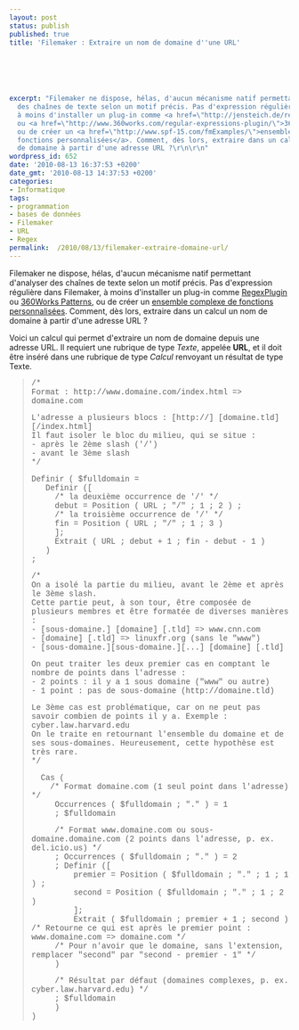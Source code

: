 ```yaml
---
layout: post
status: publish
published: true
title: 'Filemaker : Extraire un nom de domaine d''une URL'

  
  



excerpt: "Filemaker ne dispose, hélas, d'aucun mécanisme natif permettant d'analyser
  des chaînes de texte selon un motif précis. Pas d'expression régulière dans Filemaker,
  à moins d'installer un plug-in comme <a href=\"http://jensteich.de/regex-plugin/\">RegexPlugin</a>
  ou <a href=\"http://www.360works.com/regular-expressions-plugin/\">360Works Patterns</a>,
  ou de créer un <a href=\"http://www.spf-15.com/fmExamples/\">ensemble complexe de
  fonctions personnalisées</a>. Comment, dès lors, extraire dans un calcul un nom
  de domaine à partir d'une adresse URL ?\r\n\r\n"
wordpress_id: 652
date: '2010-08-13 16:37:53 +0200'
date_gmt: '2010-08-13 14:37:53 +0200'
categories:
- Informatique
tags:
- programmation
- bases de données
- Filemaker
- URL
- Regex
permalink:  /2010/08/13/filemaker-extraire-domaine-url/
---
```

<p>Filemaker ne dispose, hélas, d'aucun mécanisme natif permettant d'analyser des chaînes de texte selon un motif précis. Pas d'expression régulière dans Filemaker, à moins d'installer un plug-in comme <a href="http://jensteich.de/regex-plugin/">RegexPlugin</a> ou <a href="http://www.360works.com/regular-expressions-plugin/">360Works Patterns</a>, ou de créer un <a href="http://www.spf-15.com/fmExamples/">ensemble complexe de fonctions personnalisées</a>. Comment, dès lors, extraire dans un calcul un nom de domaine à partir d'une adresse URL ?</p>
<p><a id="more"></a><a id="more-652"></a></p>
<p>Voici un calcul qui permet d'extraire un nom de domaine depuis une adresse URL. Il requiert une rubrique de type <i>Texte</i>, appelée <b>URL</b>, et il doit être inséré dans une rubrique de type <i>Calcul</i> renvoyant un résultat de type Texte.</p>
<blockquote style="font-family: 'Courier New', Courier, monospace;"><p>
/*<br />
Format : http://www.domaine.com/index.html => domaine.com</p>
<p>L'adresse a plusieurs blocs : [http://] [domaine.tld] [/index.html]<br />
Il faut isoler le bloc du milieu, qui se situe :<br />
- après le 2ème slash ('/')<br />
- avant le 3ème slash<br />
*/</p>
<p>Definir ( $fulldomain =<br />
&nbsp;&nbsp;  Definir ([<br />
&nbsp;&nbsp;&nbsp;&nbsp;    /* la deuxième occurrence de '/' */<br />
&nbsp;&nbsp;&nbsp;&nbsp;     debut = Position ( URL ; "/" ; 1 ; 2 ) ;<br />
&nbsp;&nbsp;&nbsp;&nbsp;    /* la troisième occurrence de '/' */<br />
&nbsp;&nbsp;&nbsp;&nbsp;     fin = Position ( URL ; "/" ; 1 ; 3 )<br />
&nbsp;&nbsp;&nbsp;&nbsp;  ];<br />
&nbsp;&nbsp;&nbsp;&nbsp;     Extrait ( URL ; debut + 1 ; fin - debut - 1 )<br />
&nbsp;&nbsp; )<br />
;</p>
<p>/*<br />
On a isolé la partie du milieu, avant le 2ème et après le 3ème slash.<br />
Cette partie peut, à son tour, être composée de plusieurs membres et être formatée de diverses manières :<br />
- [sous-domaine.] [domaine] [.tld] => www.cnn.com<br />
- [domaine] [.tld] => linuxfr.org (sans le "www")<br />
- [sous-domaine.][sous-domaine.][...] [domaine] [.tld]</p>
<p>On peut traiter les deux premier cas en comptant le nombre de points dans l'adresse :<br />
- 2 points : il y a 1 sous domaine ("www" ou autre)<br />
- 1 point : pas de sous-domaine (http://domaine.tld)</p>
<p>Le 3ème cas est problématique, car on ne peut pas savoir combien de points il y a. Exemple : cyber.law.harvard.edu<br />
On le traite en retournant l'ensemble du domaine et de ses sous-domaines. Heureusement, cette hypothèse est très rare.<br />
*/</p>
<p>&nbsp;&nbsp;Cas (<br />
&nbsp;&nbsp;&nbsp;&nbsp;/* Format domaine.com (1 seul point dans l'adresse) */<br />
&nbsp;&nbsp;&nbsp;&nbsp;      Occurrences ( $fulldomain ; "." ) = 1<br />
&nbsp;&nbsp;&nbsp;&nbsp;    ; $fulldomain</p>
<p>&nbsp;&nbsp;&nbsp;&nbsp;    /* Format www.domaine.com ou sous-domaine.domaine.com (2 points dans l'adresse, p. ex. del.icio.us) */<br />
 &nbsp;&nbsp;&nbsp;&nbsp;   ; Occurrences ( $fulldomain ; "." ) = 2<br />
&nbsp;&nbsp;&nbsp;&nbsp;    ; Definir ([<br />
&nbsp;&nbsp;&nbsp;&nbsp;&nbsp;&nbsp;&nbsp;&nbsp;          premier = Position ( $fulldomain ; "." ; 1 ; 1 ) ;<br />
&nbsp;&nbsp;&nbsp;&nbsp;&nbsp;&nbsp;&nbsp;&nbsp;          second = Position ( $fulldomain ; "." ; 1 ; 2 )<br />
&nbsp;&nbsp;&nbsp;&nbsp;&nbsp;&nbsp;&nbsp;&nbsp;          ];<br />
&nbsp;&nbsp;&nbsp;&nbsp;&nbsp;&nbsp;&nbsp;&nbsp;          Extrait ( $fulldomain ; premier + 1 ; second ) /* Retourne ce qui est après le premier point : www.domaine.com => domaine.com */<br />
&nbsp;&nbsp;&nbsp;&nbsp;          /* Pour n'avoir que le domaine, sans l'extension, remplacer "second" par "second - premier - 1" */<br />
&nbsp;&nbsp;&nbsp;&nbsp;      )</p>
<p>&nbsp;&nbsp;&nbsp;&nbsp;    /* Résultat par défaut (domaines complexes, p. ex. cyber.law.harvard.edu) */<br />
&nbsp;&nbsp;&nbsp;&nbsp;    ; $fulldomain<br />
&nbsp;&nbsp;&nbsp;&nbsp;    )<br />
)
</p></blockquote>
